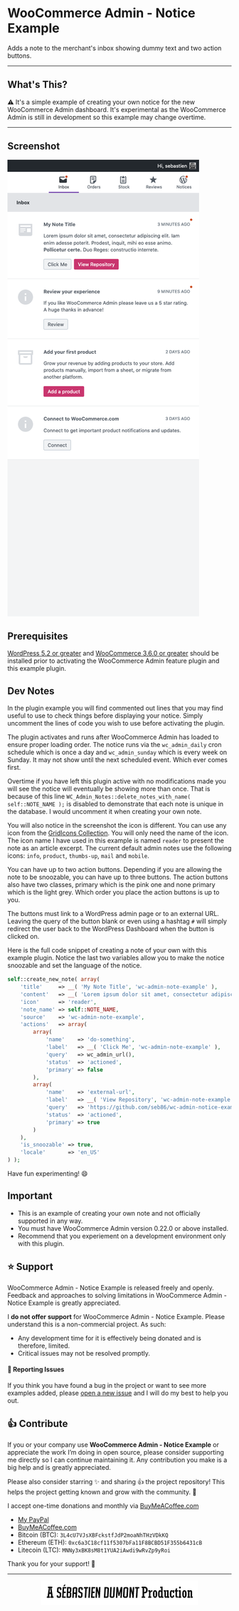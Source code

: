 # WooCommerce Admin - Notice Example

Adds a note to the merchant's inbox showing dummy text and two action buttons.

---

## What's This?

:warning: It's a simple example of creating your own notice for the new WooCommerce Admin dashboard. It's experimental as the WooCommerce Admin is still in development so this example may change overtime.

---

## Screenshot

![Screenshot of the example notice](https://raw.githubusercontent.com/seb86/wc-admin-notice-example/master/screenshot.png)

## Prerequisites

[WordPress 5.2 or greater](https://wordpress.org/download/) and [WooCommerce 3.6.0 or greater](https://wordpress.org/plugins/woocommerce/) should be installed prior to activating the WooCommerce Admin feature plugin and this example plugin.

## Dev Notes

In the plugin example you will find commented out lines that you may find useful to use to check things before displaying your notice. Simply uncomment the lines of code you wish to use before activating the plugin.

The plugin activates and runs after WooCommerce Admin has loaded to ensure proper loading order. The notice runs via the `wc_admin_daily` cron schedule which is once a day and `wc_admin_sunday` which is every week on Sunday. It may not show until the next scheduled event. Which ever comes first.

Overtime if you have left this plugin active with no modifications made you will see the notice will eventually be showing more than once. That is because of this line ```WC_Admin_Notes::delete_notes_with_name( self::NOTE_NAME );``` is disabled to demonstrate that each note is unique in the database. I would uncomment it when creating your own note.

You will also notice in the screenshot the icon is different. You can use any icon from the [GridIcons Collection](http://automattic.github.io/gridicons/). You will only need the name of the icon. The icon name I have used in this example is named `reader` to present the note as an article excerpt. The current default admin notes use the following icons: `info`, `product`, `thumbs-up`, `mail` and `mobile`.

You can have up to two action buttons. Depending if you are allowing the note to be snoozable, you can have up to three buttons. The action buttons also have two classes, primary which is the pink one and none primary which is the light grey. Which order you place the action buttons is up to you.

The buttons must link to a WordPress admin page or to an external URL. Leaving the query of the button blank or even using a hashtag `#` will simply redirect the user back to the WordPress Dashboard when the button is clicked on.

Here is the full code snippet of creating a note of your own with this example plugin. Notice the last two variables allow you to make the notice snoozable and set the language of the notice.

```php
self::create_new_note( array(
	'title'     => __( 'My Note Title', 'wc-admin-note-example' ),
	'content'   => __( 'Lorem ipsum dolor sit amet, consectetur adipiscing elit. Iam enim adesse poterit. Prodest, inquit, mihi eo esse animo. <strong>Pollicetur certe.</strong> Duo Reges: constructio interrete.', 'wc-admin-note-example' ),
	'icon'      => 'reader',
	'note_name' => self::NOTE_NAME,
	'source'    => 'wc-admin-note-example',
	'actions'   => array(
		array(
			'name'    => 'do-something',
			'label'   => __( 'Click Me', 'wc-admin-note-example' ),
			'query'   => wc_admin_url(),
			'status'  => 'actioned',
			'primary' => false
		),
		array(
			'name'    => 'external-url',
			'label'   => __( 'View Repository', 'wc-admin-note-example' ),
			'query'   => 'https://github.com/seb86/wc-admin-notice-example',
			'status'  => 'actioned',
			'primary' => true
		)
	),
	'is_snoozable' => true,
	'locale'       => 'en_US'
) );
```

Have fun experimenting! 😄

## Important

* This is an example of creating your own note and not officially supported in any way.
* You must have WooCommerce Admin version 0.22.0 or above installed.
* Recommend that you experiement on a development environment only with this plugin.

## ⭐ Support

WooCommerce Admin - Notice Example is released freely and openly. Feedback and approaches to solving limitations in WooCommerce Admin - Notice Example is greatly appreciated.

I **do not offer support** for WooCommerce Admin - Notice Example. Please understand this is a non-commercial project. As such:

* Any development time for it is effectively being donated and is therefore, limited.
* Critical issues may not be resolved promptly.

#### 📝 Reporting Issues

If you think you have found a bug in the project or want to see more examples added, please [open a new issue](https://github.com/seb86/wc-admin-notice-example/issues/new) and I will do my best to help you out.

## 👍 Contribute

If you or your company use **WooCommerce Admin - Notice Example** or appreciate the work I’m doing in open source, please consider supporting me directly so I can continue maintaining it. Any contribution you make is a big help and is greatly appreciated.

Please also consider starring ✨ and sharing 👍 the project repository! This helps the project getting known and grow with the community. 🙏

I accept one-time donations and monthly via [BuyMeACoffee.com](https://www.buymeacoffee.com/sebastien)

* [My PayPal](https://www.paypal.me/codebreaker)
* [BuyMeACoffee.com](https://www.buymeacoffee.com/sebastien)
* Bitcoin (BTC): `3L4cU7VJsXBFckstfJdP2moaNhTHzVDkKQ`
* Ethereum (ETH): `0xc6a3C18cf11f5307bFa11F8BCBD51F355b6431cB`
* Litecoin (LTC): `MNNy3xBK8sM8t1YUA2iAwdi9wRvZp9yRoi`

Thank you for your support! 🙌

---

<p align="center">
	<img src="https://raw.githubusercontent.com/seb86/my-open-source-readme-template/master/a-sebastien-dumont-production.png" width="353">
</p>